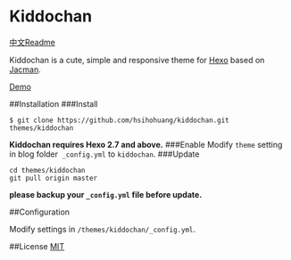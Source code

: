 # Kiddochan

[中文Readme](/README_zh.md)

Kiddochan is a cute, simple and responsive theme for [Hexo](http://hexo.io) based on [Jacman](https://github.com/wuchong/jacman).  

[Demo](http://blog.hsihohuang.info) 


##Installation
###Install
```
$ git clone https://github.com/hsihohuang/kiddochan.git themes/kiddochan
```
**Kiddochan requires Hexo 2.7 and above.** 
###Enable
Modify `theme` setting in blog folder` _config.yml` to `kiddochan`.
###Update
```
cd themes/kiddochan
git pull origin master
```
**please backup your `_config.yml` file before update.** 

##Configuration

Modify settings in  `/themes/kiddochan/_config.yml`.


##License
[MIT](/LICENSE)
